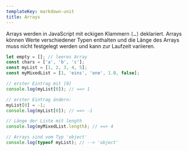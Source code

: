 ```yaml
---
templateKey: markdown-unit
title: Arrays
---
```


Arrays werden in JavaScript mit eckigen Klammern `[…]` deklariert. Arrays können Werte verschiedener Typen
enthalten und die Länge des Arrays muss nicht festgelegt werden und kann zur Laufzeit variieren.

```js
let empty = []; // leeres Array
const chars = ['a', 'b', 'c'];
const myList = [1, 2, 3, 4, 5];
const myMixedList = [1, 'eins', 'one', 1.0, false];

// erster Eintrag mit [0]
console.log(myList[0]); // ==> 1

// erster Eintrag ändern:
myList[0] = -1;
console.log(myList[0]); // ==> -1

// Länge der Liste mit length
console.log(myMixedList.length); // ==> 4

// Arrays sind vom Typ 'object'
console.log(typeof myList); // --> 'object'
```
